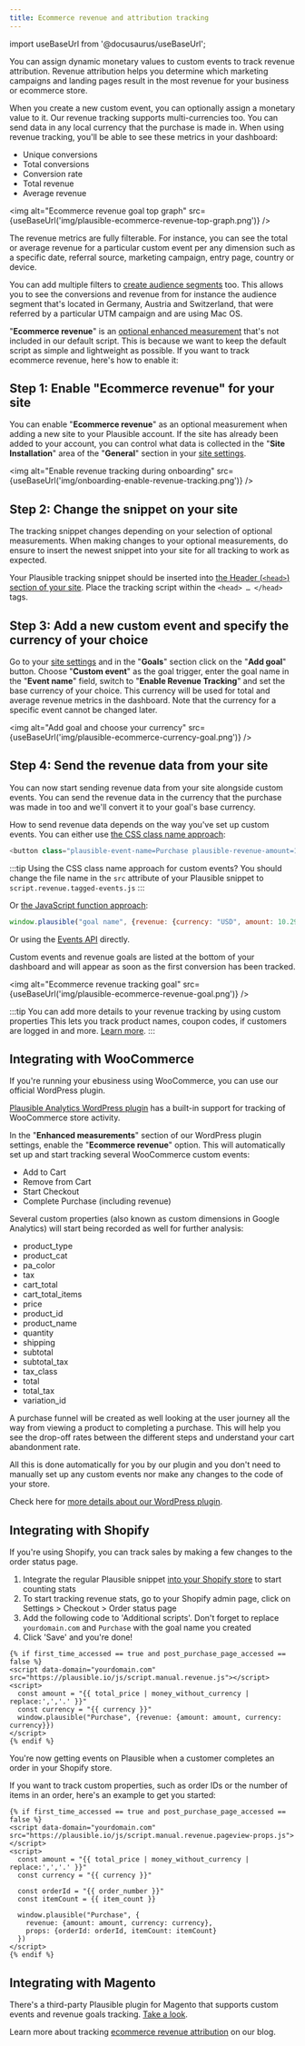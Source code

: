 ```yaml
---
title: Ecommerce revenue and attribution tracking
---
```


import useBaseUrl from '@docusaurus/useBaseUrl';

You can assign dynamic monetary values to custom events to track revenue attribution. Revenue attribution helps you determine which marketing campaigns and landing pages result in the most revenue for your business or ecommerce store. 

When you create a new custom event, you can optionally assign a monetary value to it. Our revenue tracking supports multi-currencies too. You can send data in any local currency that the purchase is made in. When using revenue tracking, you'll be able to see these metrics in your dashboard:

* Unique conversions
* Total conversions
* Conversion rate
* Total revenue
* Average revenue

<img alt="Ecommerce revenue goal top graph" src={useBaseUrl('img/plausible-ecommerce-revenue-top-graph.png')} />

The revenue metrics are fully filterable. For instance, you can see the total or average revenue for a particular custom event per any dimension such as a specific date, referral source, marketing campaign, entry page, country or device. 

You can add multiple filters to [create audience segments](filters-segments.md) too. This allows you to see the conversions and revenue from for instance the audience segment that's located in Germany, Austria and Switzerland, that were referred by a particular UTM campaign and are using Mac OS.

"**Ecommerce revenue**" is an [optional enhanced measurement](script-extensions.md) that's not included in our default script. This is because we want to keep the default script as simple and lightweight as possible. If you want to track ecommerce revenue, here's how to enable it:

## Step 1: Enable "Ecommerce revenue" for your site

You can enable "**Ecommerce revenue**" as an optional measurement when adding a new site to your Plausible account. If the site has already been added to your account, you can control what data is collected in the "**Site Installation**" area of the "**General**" section in your [site settings](website-settings.md).

<img alt="Enable revenue tracking during onboarding" src={useBaseUrl('img/onboarding-enable-revenue-tracking.png')} />

## Step 2: Change the snippet on your site

The tracking snippet changes depending on your selection of optional measurements. When making changes to your optional measurements, do ensure to insert the newest snippet into your site for all tracking to work as expected.

Your Plausible tracking snippet should be inserted into [the Header (`<head>`) section of your site](plausible-script.md). Place the tracking script within the `<head> … </head>` tags.

## Step 3: Add a new custom event and specify the currency of your choice

Go to your [site settings](website-settings.md) and in the "**Goals**" section click on the "**Add goal**" button. Choose "**Custom event**" as the goal trigger, enter the goal name in the "**Event name**" field, switch to "**Enable Revenue Tracking**" and set the base currency of your choice. This currency will be used for total and average revenue metrics in the dashboard. Note that the currency for a specific event cannot be changed later.

<img alt="Add goal and choose your currency" src={useBaseUrl('img/plausible-ecommerce-currency-goal.png')} />

## Step 4: Send the revenue data from your site

You can now start sending revenue data from your site alongside custom events. You can send the revenue data in the currency that the purchase was made in too and we'll convert it to your goal's base currency.

How to send revenue data depends on the way you've set up custom events. You can either use [the CSS class name approach](custom-event-goals.md):

```javascript
<button class="plausible-event-name=Purchase plausible-revenue-amount=10.29 plausible-revenue-currency=EUR"></button>
```

:::tip Using the CSS class name approach for custom events?
You should change the file name in the `src` attribute of your Plausible snippet to `script.revenue.tagged-events.js`
:::

Or [the JavaScript function approach](custom-event-goals.md#trigger-custom-events-manually-with-a-javascript-function):

```javascript
window.plausible("goal name", {revenue: {currency: "USD", amount: 10.29}})
```

Or using the [Events API](events-api.md) directly.

Custom events and revenue goals are listed at the bottom of your dashboard and will appear as soon as the first conversion has been tracked. 

<img alt="Ecommerce revenue tracking goal" src={useBaseUrl('img/plausible-ecommerce-revenue-goal.png')} />

:::tip You can add more details to your revenue tracking by using custom properties
This lets you track product names, coupon codes, if customers are logged in and more. [Learn more](/custom-props/introduction.md).
:::

## Integrating with WooCommerce

If you're running your ebusiness using WooCommerce, you can use our official WordPress plugin.

[Plausible Analytics WordPress plugin](https://wordpress.org/plugins/plausible-analytics/) has a built-in support for tracking of WooCommerce store activity. 

In the "**Enhanced measurements**" section of our WordPress plugin settings, enable the "**Ecommerce revenue**" option. This will automatically set up and start tracking several WooCommerce custom events:

* Add to Cart
* Remove from Cart
* Start Checkout
* Complete Purchase (including revenue)

Several custom properties (also known as custom dimensions in Google Analytics) will start being recorded as well for further analysis:

* product_type
* product_cat
* pa_color
* tax
* cart_total
* cart_total_items
* price
* product_id
* product_name
* quantity
* shipping
* subtotal
* subtotal_tax
* tax_class
* total
* total_tax
* variation_id

A purchase funnel will be created as well looking at the user journey all the way from viewing a product to completing a purchase. This will help you see the drop-off rates between the different steps and understand your cart abandonment rate.

All this is done automatically for you by our plugin and you don't need to manually set up any custom events nor make any changes to the code of your store.

Check here for [more details about our WordPress plugin](https://plausible.io/wordpress-analytics-plugin).

## Integrating with Shopify

If you're using Shopify, you can track sales by making a few changes to the order status page.

1. Integrate the regular Plausible snippet [into your Shopify store](shopify-integration.md) to start counting stats
2. To start tracking revenue stats, go to your Shopify admin page, click on Settings > Checkout > Order status page
3. Add the following code to 'Additional scripts'. Don't forget to replace `yourdomain.com` and `Purchase` with the goal name you created
4. Click 'Save' and you're done!

```liquid
{% if first_time_accessed == true and post_purchase_page_accessed == false %}
<script data-domain="yourdomain.com" src="https://plausible.io/js/script.manual.revenue.js"></script>
<script>
  const amount = "{{ total_price | money_without_currency | replace:',','.' }}"
  const currency = "{{ currency }}"
  window.plausible("Purchase", {revenue: {amount: amount, currency: currency}})
</script>
{% endif %}
```

You're now getting events on Plausible when a customer completes an order in your Shopify store.

If you want to track custom properties, such as order IDs or the number of items in an order, here's an example to get you started:

```
{% if first_time_accessed == true and post_purchase_page_accessed == false %}
<script data-domain="yourdomain.com" src="https://plausible.io/js/script.manual.revenue.pageview-props.js"></script>
<script>
  const amount = "{{ total_price | money_without_currency | replace:',','.' }}"
  const currency = "{{ currency }}"

  const orderId = "{{ order_number }}"
  const itemCount = {{ item_count }}

  window.plausible("Purchase", {
    revenue: {amount: amount, currency: currency},
    props: {orderId: orderId, itemCount: itemCount}
  })
</script>
{% endif %}
```

## Integrating with Magento

There's a third-party Plausible plugin for Magento that supports custom events and revenue goals tracking. [Take a look](https://github.com/Pixel-Open/magento-plausible).

Learn more about tracking [ecommerce revenue attribution](https://plausible.io/blog/ecommerce-revenue-attribution) on our blog.
